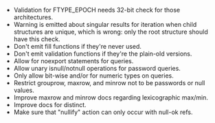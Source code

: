 - Validation for FTYPE\_EPOCH needs 32-bit check for those architectures.
- Warning is emitted about singular results for iteration when child
  structures are unique, which is wrong: only the root structure should
  have this check.
- Don't emit fill functions if they're never used.
- Don't emit validation functions if they're the plain-old versions.
- Allow for noexport statements for queries.
- Allow unary isnull/notnull operations for password queries.
- Only allow bit-wise and/or for numeric types on queries.
- Restrict grouprow, maxrow, and minrow not to be passwords or null values.
- Improve maxrow and minrow docs regarding lexicographic max/min.
- Improve docs for distinct.
- Make sure that "nullify" action can only occur with null-ok refs.
